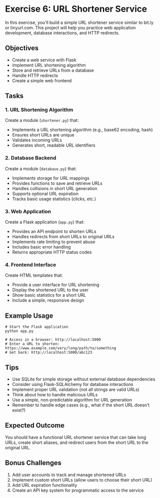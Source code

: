 # Exercise 6: URL Shortener Service

In this exercise, you'll build a simple URL shortener service similar to bit.ly or tinyurl.com. This project will help you practice web application development, database interactions, and HTTP redirects.

## Objectives
- Create a web service with Flask
- Implement URL shortening algorithm
- Store and retrieve URLs from a database
- Handle HTTP redirects
- Create a simple web frontend

## Tasks

### 1. URL Shortening Algorithm
Create a module (`shortener.py`) that:
- Implements a URL shortening algorithm (e.g., base62 encoding, hash)
- Ensures short URLs are unique
- Validates incoming URLs
- Generates short, readable URL identifiers

### 2. Database Backend
Create a module (`database.py`) that:
- Implements storage for URL mappings
- Provides functions to save and retrieve URLs
- Handles collisions in short URL generation
- Supports optional URL expiration
- Tracks basic usage statistics (clicks, etc.)

### 3. Web Application
Create a Flask application (`app.py`) that:
- Provides an API endpoint to shorten URLs
- Handles redirects from short URLs to original URLs
- Implements rate limiting to prevent abuse
- Includes basic error handling
- Returns appropriate HTTP status codes

### 4. Frontend Interface
Create HTML templates that:
- Provide a user interface for URL shortening
- Display the shortened URL to the user
- Show basic statistics for a short URL
- Include a simple, responsive design

## Example Usage

```
# Start the Flask application
python app.py

# Access in a browser: http://localhost:5000
# Enter a URL to shorten: https://www.example.com/very/long/path/to/something
# Get back: http://localhost:5000/abc123
```

## Tips
- Use SQLite for simple storage without external database dependencies
- Consider using Flask-SQLAlchemy for database interactions
- Implement proper URL validation (not all strings are valid URLs)
- Think about how to handle malicious URLs
- Use a simple, non-predictable algorithm for URL generation
- Remember to handle edge cases (e.g., what if the short URL doesn't exist?)

## Expected Outcome
You should have a functional URL shortener service that can take long URLs, create short aliases, and redirect users from the short URL to the original URL.

## Bonus Challenges
1. Add user accounts to track and manage shortened URLs
2. Implement custom short URLs (allow users to choose their short URL)
3. Add URL expiration functionality
4. Create an API key system for programmatic access to the service